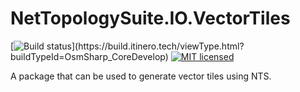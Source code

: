 # NetTopologySuite.IO.VectorTiles

[![Build status](http://build.itinero.tech:8080/app/rest/builds/buildType:(id:OsmSharp_CoreDevelop)/statusIcon)](https://build.itinero.tech/viewType.html?buildTypeId=OsmSharp_CoreDevelop)  
[![MIT licensed](https://img.shields.io/badge/license-MIT-blue.svg)](https://github.com/OsmSharp/core/blob/develop/LICENSE.md)   

A package that can be used to generate vector tiles using NTS.

